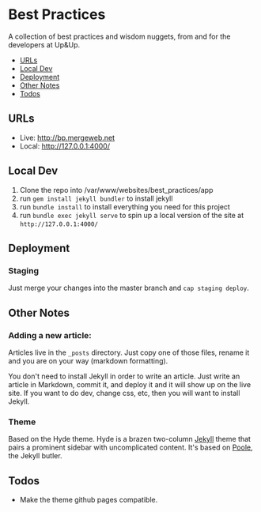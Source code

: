 # Best Practices

A collection of best practices and wisdom nuggets, from and for the developers at Up&amp;Up.

 - [URLs](#urls)
 - [Local Dev](#local-dev)
 - [Deployment](#deployment)
 - [Other Notes](#other-notes)
 - [Todos](#todos)

## URLs

 - Live: http://bp.mergeweb.net
 - Local: http://127.0.0.1:4000/

## Local Dev
 1. Clone the repo into /var/www/websites/best_practices/app
 2. run `gem install jekyll bundler` to install jekyll
 3. run `bundle install` to install everything you need for this project
 4. run `bundle exec jekyll serve` to spin up a local version of the site at `http://127.0.0.1:4000/`

## Deployment

### Staging
 Just merge your changes into the master branch and `cap staging deploy`.

## Other Notes

### Adding a new article:

Articles live in the `_posts` directory. Just copy one of those files, rename it and you are on your way (markdown formatting).

You don't need to install Jekyll in order to write an article. Just write an article in Markdown, commit it, and deploy it and it will show up on the live site. If you want to do dev, change css, etc, then you will want to install Jekyll.

### Theme
Based on the Hyde theme. Hyde is a brazen two-column [Jekyll](http://jekyllrb.com) theme that pairs a prominent sidebar with uncomplicated content. It's based on [Poole](http://getpoole.com), the Jekyll butler.

## Todos
 - Make the theme github pages compatible.
